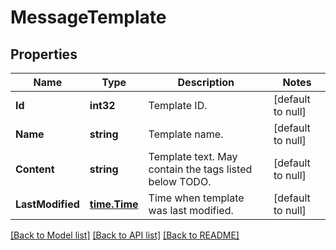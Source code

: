 # MessageTemplate

## Properties
Name | Type | Description | Notes
------------ | ------------- | ------------- | -------------
**Id** | **int32** | Template ID. | [default to null]
**Name** | **string** | Template name. | [default to null]
**Content** | **string** | Template text. May contain the tags listed below TODO. | [default to null]
**LastModified** | [**time.Time**](time.Time.md) | Time when template was last modified. | [default to null]

[[Back to Model list]](../README.md#documentation-for-models) [[Back to API list]](../README.md#documentation-for-api-endpoints) [[Back to README]](../README.md)


